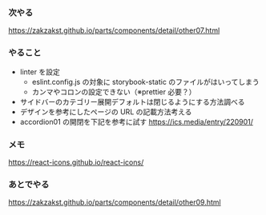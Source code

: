 ### 次やる

https://zakzakst.github.io/parts/components/detail/other07.html

### やること

- linter を設定
  - eslint.config.js の対象に storybook-static のファイルがはいってしまう
  - カンマやコロンの設定できない（※prettier 必要？）
- サイドバーのカテゴリー展開デフォルトは閉じるようにする方法調べる
- デザインを参考にしたページの URL の記載方法考える
- accordion01 の開閉を下記を参考に試す
  https://ics.media/entry/220901/

### メモ

https://react-icons.github.io/react-icons/

### あとでやる

https://zakzakst.github.io/parts/components/detail/other09.html
